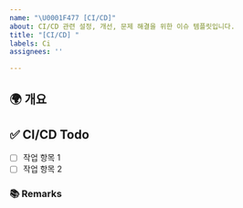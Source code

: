 ```yaml
---
name: "\U0001F477 [CI/CD]"
about: CI/CD 관련 설정, 개선, 문제 해결을 위한 이슈 템플릿입니다.
title: "[CI/CD] "
labels: Ci
assignees: ''

---
```


## 🌍 개요
<!-- CI/CD 작업을 간략히 설명합니다.-->

## ✅ CI/CD Todo
<!-- CI/CD 작업으로 인해 수행해야 할 주요 작업 항목들을 나열합니다. -->
- [ ] 작업 항목 1
- [ ] 작업 항목 2

### 📚 Remarks
<!-- CI/CD 작업으로 인해 참고해야할 사항이 있다면 적습니다. -->
